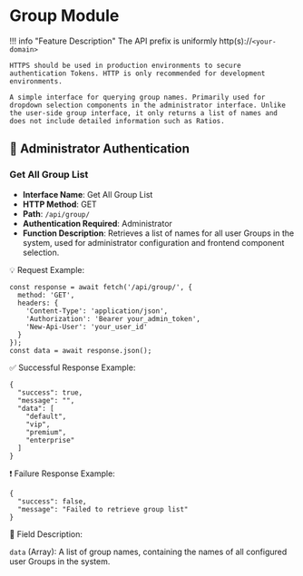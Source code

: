 # Group Module

!!! info "Feature Description"
    The API prefix is uniformly http(s)://`<your-domain>`

    HTTPS should be used in production environments to secure authentication Tokens. HTTP is only recommended for development environments.

    A simple interface for querying group names. Primarily used for dropdown selection components in the administrator interface. Unlike the user-side group interface, it only returns a list of names and does not include detailed information such as Ratios.

## 🔐 Administrator Authentication

### Get All Group List

- **Interface Name**: Get All Group List
- **HTTP Method**: GET
- **Path**: `/api/group/`
- **Authentication Required**: Administrator
- **Function Description**: Retrieves a list of names for all user Groups in the system, used for administrator configuration and frontend component selection.

💡 Request Example:

```
const response = await fetch('/api/group/', {  
  method: 'GET',  
  headers: {  
    'Content-Type': 'application/json',  
    'Authorization': 'Bearer your_admin_token',
    'New-Api-User': 'your_user_id'
  }  
});  
const data = await response.json();
```

✅ Successful Response Example:

```
{  
  "success": true,  
  "message": "",  
  "data": [  
    "default",  
    "vip",  
    "premium",  
    "enterprise"  
  ]  
}
```

❗ Failure Response Example:

```
{  
  "success": false,  
  "message": "Failed to retrieve group list"  
}
```

🧾 Field Description:

`data` (Array): A list of group names, containing the names of all configured user Groups in the system.
